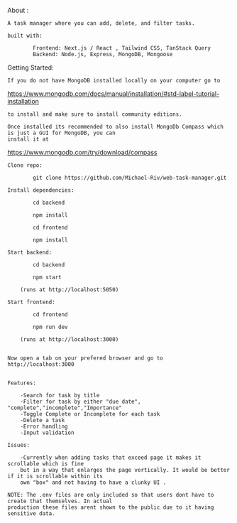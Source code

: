 About :

    A task manager where you can add, delete, and filter tasks.

    built with:

            Frontend: Next.js / React , Tailwind CSS, TanStack Query
            Backend: Node.js, Express, MongoDB, Mongoose

Getting Started:

    If you do not have MongoDB installed locally on your computer go to 
    
https://www.mongodb.com/docs/manual/installation/#std-label-tutorial-installation 
    
    to install and make sure to install community editions.

    Once installed its recommended to also install MongoDb Compass which is just a GUI for MongoDB, you can 
    install it at 
https://www.mongodb.com/try/download/compass

    

    Clone repo:

            git clone https://github.com/Michael-Riv/web-task-manager.git

    Install dependencies:

            cd backend

            npm install

            cd frontend

            npm install

    Start backend:

            cd backend

            npm start

        (runs at http://localhost:5050)
    
    Start frontend:

            cd frontend

            npm run dev

        (runs at http://localhost:3000)


    Now open a tab on your prefered browser and go to http://localhost:3000


    Features:

        -Search for task by title
        -Filter for task by either "due date", "complete","incomplete","Importance"
        -Toggle Complete or Incomplete for each task
        -Delete a task
        -Error handling
        -Input validation

    Issues:

        -Currently when adding tasks that exceed page it makes it scrollable which is fine
        but in a way that enlarges the page vertically. It would be better if it is scrollable within its
        own "box" and not having to have a clunky UI .

    NOTE: The .env files are only included so that users dont have to create that themselves. In actual 
    production these files arent shown to the public due to it having sensitive data. 


        

        




